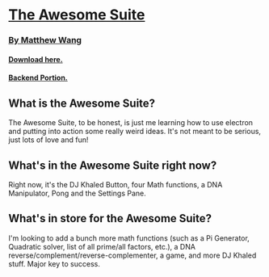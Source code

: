 # [The Awesome Suite](https://malsf21.github.io/awesome-suite/)
### [By Matthew Wang](http://matthewwang.me)

#### [Download here.](https://github.com/malsf21/awesome-suite/releases)

#### [Backend Portion.](https://github.com/malsf21/awesome-suite-backend)

## What is the Awesome Suite?
The Awesome Suite, to be honest, is just me learning how to use electron and putting into action some really weird ideas. It's not meant to be serious, just lots of love and fun!

## What's in the Awesome Suite right now?
Right now, it's the DJ Khaled Button, four Math functions, a DNA Manipulator, Pong and the Settings Pane.

## What's in store for the Awesome Suite?
I'm looking to add a bunch more math functions (such as a Pi Generator, Quadratic solver, list of all prime/all factors, etc.), a DNA reverse/complement/reverse-complementer, a game, and more DJ Khaled stuff. Major key to success.
